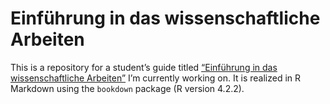 # Einführung in das wissenschaftliche Arbeiten

This is a repository for a student’s guide titled [“Einführung in das wissenschaftliche Arbeiten”](https://alephmembeth.github.io/students-guide/) I’m currently working on. It is realized in R Markdown using the `bookdown` package (R version 4.2.2).
